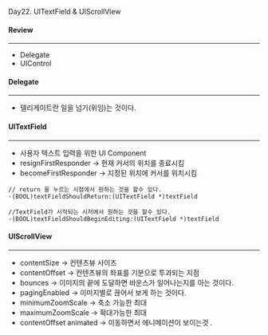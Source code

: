 Day22. UITextField & UIScrollView

#### Review 
***
 - Delegate
 - UIControl

#### Delegate
***
 - 델리게이트란 일을 넘기(위임)는 것이다.

#### UITextField
***
 - 사용자 텍스트 입력을 위한 UI Component
 - resignFirstResponder -> 현재 커서의 위치를 종료시킴
 - becomeFirstResponder -> 지정된 위치에 커서를 위치시킴

```objecive-c 
// return 을 누르는 시점에서 원하는 것을 할수 있다. 
-(BOOL)textFieldShouldReturn:(UITextField *)textField

//TextField가 시작되는 시저에서 원하는 것을 할수 있다. 
-(BOOL)textFieldShouldBeginEditing:(UITextField *)textField
```
#### UIScrollView
***
 - contentSize -> 컨텐츠뷰 사이즈
 - contentOffset  -> 컨텐츠뷰의 좌표를 기분으로 투과되는 지점
 - bounces -> 이미지의 끝에 도달하면 바운스가 일어나는지를 아는 것이다.
 - pagingEnabled -> 이미지별로 끊어서 보게 하는 것이다.
 - minimumZoomScale  -> 축소 가능한 최대
 - maximumZoomScale -> 확대가능한 최대
 - contentOffset animated -> 이동하면서 에니메이션이 보이는것 .
